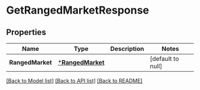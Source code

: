 # GetRangedMarketResponse

## Properties
Name | Type | Description | Notes
------------ | ------------- | ------------- | -------------
**RangedMarket** | [***RangedMarket**](RangedMarket.md) |  | [default to null]

[[Back to Model list]](../README.md#documentation-for-models) [[Back to API list]](../README.md#documentation-for-api-endpoints) [[Back to README]](../README.md)

